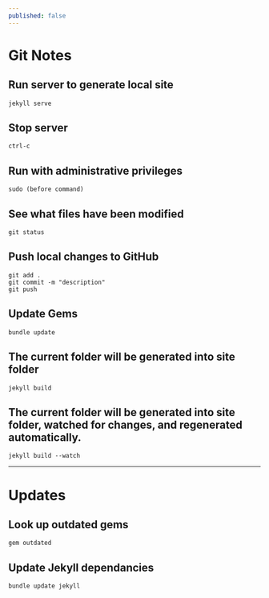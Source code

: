 ```yaml
---
published: false
---
```


# Git Notes

## Run server to generate local site
    jekyll serve

## Stop server
    ctrl-c

## Run with administrative privileges
    sudo (before command)

## See what files have been modified
    git status

## Push local changes to GitHub
    git add .  
    git commit -m "description"  
    git push


## Update Gems
    bundle update


## The current folder will be generated into site folder
    jekyll build

##  The current folder will be generated into site folder, watched for changes, and regenerated automatically.
    jekyll build --watch

***

# Updates
## Look up outdated gems
    gem outdated

## Update Jekyll dependancies
    bundle update jekyll
